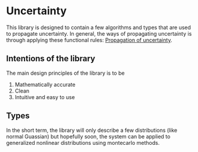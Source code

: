 # Uncertainty

This library is designed to contain a few algorithms and types that are used to propagate uncertainty.
In general, the ways of propagating uncertainty is through applying these functional rules:
[Propagation of uncertainty](https://en.wikipedia.org/wiki/Propagation_of_uncertainty). 

## Intentions of the library
The main design principles of the library is to be
1. Mathematically accurate
2. Clean
3. Intuitive and easy to use

## Types
In the short term, the library will only describe a few distributions (like normal Guassian) but hopefully soon, the system can
be applied to generalized nonlinear distributions using montecarlo methods.
